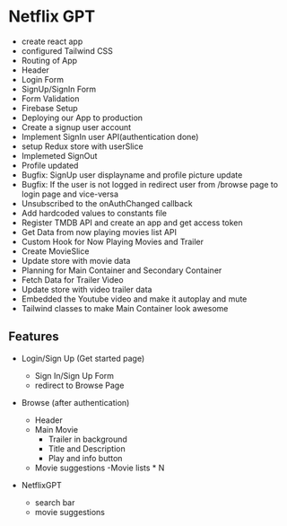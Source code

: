 # Netflix GPT

- create react app
- configured Tailwind CSS
- Routing of App
- Header
- Login Form
- SignUp/SignIn Form
- Form Validation
- Firebase Setup
- Deploying our App to production
- Create a signup user account
- Implement SignIn user API(authentication done)
- setup Redux store with userSlice
- Implemeted SignOut
- Profile updated
- Bugfix: SignUp user displayname and profile picture update
- Bugfix: If the user is not logged in redirect user from /browse page to login page and vice-versa
- Unsubscribed to the onAuthChanged callback
- Add hardcoded values to constants file
- Register TMDB API and create an app and get access token
- Get Data from now playing movies list API
- Custom Hook for Now Playing Movies and Trailer
- Create MovieSlice
- Update store with movie data
- Planning for Main Container and Secondary Container
- Fetch Data for Trailer Video
- Update store with video trailer data
- Embedded the Youtube video and make it autoplay and mute
- Tailwind classes to make Main Container look awesome

## Features

- Login/Sign Up (Get started page)
  - Sign In/Sign Up Form
  - redirect to Browse Page

- Browse (after authentication)
  - Header
  - Main Movie
    - Trailer in background
    - Title and Description
    - Play and info button
  - Movie suggestions
    -Movie lists * N

- NetflixGPT
  - search bar
  - movie suggestions
  